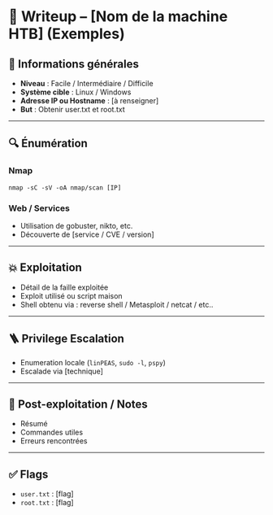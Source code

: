 # 🧪 Writeup – [Nom de la machine HTB] (Exemples)

## 🧠 Informations générales
- **Niveau** : Facile / Intermédiaire / Difficile
- **Système cible** : Linux / Windows
- **Adresse IP ou Hostname** : [à renseigner]
- **But** : Obtenir user.txt et root.txt

---

## 🔍 Énumération
### Nmap
```
nmap -sC -sV -oA nmap/scan [IP]
```

### Web / Services
- Utilisation de gobuster, nikto, etc.
- Découverte de [service / CVE / version]

---

## 💥 Exploitation
- Détail de la faille exploitée
- Exploit utilisé ou script maison
- Shell obtenu via : reverse shell / Metasploit / netcat / etc..

---

## 🪜 Privilege Escalation
- Enumeration locale (`linPEAS`, `sudo -l`, `pspy`)
- Escalade via [technique]

---

## 📝 Post-exploitation / Notes
- Résumé
- Commandes utiles
- Erreurs rencontrées

---

## ✅ Flags
- `user.txt` : [flag]
- `root.txt` : [flag]
